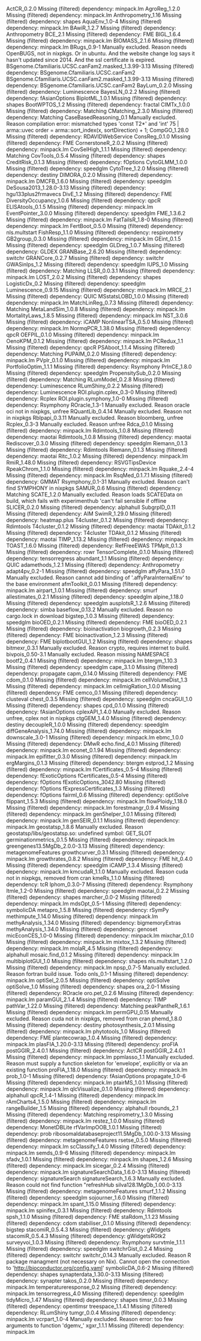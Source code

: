 ActCR_0.2.0	Missing (filtered) dependency: minpack.lm
AgroReg_1.2.0	Missing (filtered) dependency: minpack.lm
Anthropometry_1.16	Missing (filtered) dependency: shapes
AquaEnv_1.0-4	Missing (filtered) dependency: minpack.lm
BAwiR_1.2.7	Missing (filtered) dependency: Anthropometry
BCE_2.1	Missing (filtered) dependency: FME
BIGL_1.6.4	Missing (filtered) dependency: minpack.lm
BIOMASS_2.1.6	Missing (filtered) dependency: minpack.lm
BRugs_0.9-1	Manually excluded. Reason needs OpenBUGS, not in nixpkgs. Or in ubuntu. And the website change log says it hasn't updated since 2014. And the ssl certificate is expired.
BSgenome.Cfamiliaris.UCSC.canFam2.masked_1.3.99-3.13	Missing (filtered) dependency: BSgenome.Cfamiliaris.UCSC.canFam2
BSgenome.Cfamiliaris.UCSC.canFam2.masked_1.3.99-3.13	Missing (filtered) dependency: BSgenome.Cfamiliaris.UCSC.canFam2
BayLum_0.2.0	Missing (filtered) dependency: Luminescence
BayesLN_0.2.2	Missing (filtered) dependency: fAsianOptions
BiplotML_1.0.1	Missing (filtered) dependency: shapes
BootWPTOS_1.2	Missing (filtered) dependency: fractal
CIMTx_1.0.0	Missing (filtered) dependency: Matching
CMatching_2.3.0	Missing (filtered) dependency: Matching
CaseBasedReasoning_0.1	Manually excluded. Reason compilation error: mismatched types 'const T2*' and 'int' 75 |   arma::uvec order = arma::sort_index(x, sortDirection) + 1;
CompGO_1.28.0	Missing (filtered) dependency: RDAVIDWebService
ConsReg_0.1.0	Missing (filtered) dependency: FME
CornerstoneR_2.0.2	Missing (filtered) dependency: minpack.lm
CovSelHigh_1.1.1	Missing (filtered) dependency: Matching
CovTools_0.5.4	Missing (filtered) dependency: shapes
CreditRisk_0.1.3	Missing (filtered) dependency: fOptions
CytoGLMM_1.0.0	Missing (filtered) dependency: speedglm
CytoTree_1.2.0	Missing (filtered) dependency: destiny
DIMORA_0.2.0	Missing (filtered) dependency: minpack.lm
DMCFB_1.6.0	Missing (filtered) dependency: speedglm
DeSousa2013_1.28.0-3.13	Missing (filtered) dependency: hgu133plus2frmavecs
DivE_1.2	Missing (filtered) dependency: FME
DiversityOccupancy_1.0.6	Missing (filtered) dependency: qpcR
ELISAtools_0.1.5	Missing (filtered) dependency: minpack.lm
EventPointer_3.0.0	Missing (filtered) dependency: speedglm
FME_1.3.6.2	Missing (filtered) dependency: minpack.lm
FatTailsR_1.8-0	Missing (filtered) dependency: minpack.lm
FertBoot_0.5.0	Missing (filtered) dependency: nls.multstart
FishResp_1.1.0	Missing (filtered) dependency: respirometry
GB2group_0.3.0	Missing (filtered) dependency: minpack.lm
GEint_0.1.5	Missing (filtered) dependency: speedglm
GLDreg_1.0.7	Missing (filtered) dependency: GLDEX
GRANBase_2.6.20	Missing (filtered) dependency: switchr
GRANCore_0.2.7	Missing (filtered) dependency: switchr
GWASinlps_1.2	Missing (filtered) dependency: speedglm
IUPS_1.0	Missing (filtered) dependency: Matching
LLSR_0.0.3.1	Missing (filtered) dependency: minpack.lm
LOST_2.0.2	Missing (filtered) dependency: shapes
LogisticDx_0.2	Missing (filtered) dependency: speedglm
Luminescence_0.9.15	Missing (filtered) dependency: minpack.lm
MRCE_2.1	Missing (filtered) dependency: QUIC
MSstatsLOBD_1.0.0	Missing (filtered) dependency: minpack.lm
MatchLinReg_0.7.3	Missing (filtered) dependency: Matching
MetaLandSim_1.0.8	Missing (filtered) dependency: minpack.lm
MortalityLaws_1.8.5	Missing (filtered) dependency: minpack.lm
NST_3.0.6	Missing (filtered) dependency: iCAMP
NonlinearTSA_0.5.0	Missing (filtered) dependency: minpack.lm
NormqPCR_1.38.0	Missing (filtered) dependency: qpcR
OEFPIL_0.1.0	Missing (filtered) dependency: minpack.lm
OenoKPM_0.1.2	Missing (filtered) dependency: minpack.lm
PCRedux_1.1	Missing (filtered) dependency: qpcR
PSAboot_1.1.4	Missing (filtered) dependency: Matching
PUPAIM_0.2.0	Missing (filtered) dependency: minpack.lm
PVplr_0.1.0	Missing (filtered) dependency: minpack.lm
PortfolioOptim_1.1.1	Missing (filtered) dependency: Rsymphony
PrInCE_1.8.0	Missing (filtered) dependency: speedglm
PropensitySub_0.2.0	Missing (filtered) dependency: Matching
RLumModel_0.2.8	Missing (filtered) dependency: Luminescence
RLumShiny_0.2.2	Missing (filtered) dependency: Luminescence
ROI.plugin.cplex_0.3-0	Missing (filtered) dependency: Rcplex
ROI.plugin.symphony_1.0-0	Missing (filtered) dependency: Rsymphony
ROracle_1.3-1	Manually excluded. Reason oracle oci not in nixpkgs, unfree
RQuantLib_0.4.14	Manually excluded. Reason not in nixpkgs
Rblpapi_0.3.11	Manually excluded. Reason bloomberg, unfree
Rcplex_0.3-3	Manually excluded. Reason unfree
Rdca_0.1.0	Missing (filtered) dependency: minpack.lm
Rdimtools_1.0.8	Missing (filtered) dependency: maotai
Rdimtools_1.0.8	Missing (filtered) dependency: maotai
Rediscover_0.3.0	Missing (filtered) dependency: speedglm
Riemann_0.1.3	Missing (filtered) dependency: Rdimtools
Riemann_0.1.3	Missing (filtered) dependency: maotai
Ritc_1.0.2	Missing (filtered) dependency: minpack.lm
RmiR_1.48.0	Missing (filtered) dependency: RSVGTipsDevice
RpeakChrom_1.1.0	Missing (filtered) dependency: minpack.lm
Rquake_2.4-4	Missing (filtered) dependency: minpack.lm
RsqMed_0.1.7.1	Missing (filtered) dependency: GMMAT
Rsymphony_0.1-31	Manually excluded. Reason can't find SYMPHONY in nixpkgs
SAMUR_0.6	Missing (filtered) dependency: Matching
SCATE_1.2.0	Manually excluded. Reason loads SCATEData on build, which fails with experimenthub 'can't fail sensible if offline
SLICER_0.2.0	Missing (filtered) dependency: alphahull
SubgrpID_0.11	Missing (filtered) dependency: AIM
SwimR_1.29.0	Missing (filtered) dependency: heatmap.plus
T4cluster_0.1.2	Missing (filtered) dependency: Rdimtools
T4cluster_0.1.2	Missing (filtered) dependency: maotai
TDAkit_0.1.2	Missing (filtered) dependency: T4cluster
TDAkit_0.1.2	Missing (filtered) dependency: maotai
TIMP_1.13.2	Missing (filtered) dependency: minpack.lm
TOAST_1.6.0	Missing (filtered) dependency: RefFreeEWAS
TPMplt_0.1.3	Missing (filtered) dependency: rowr
TensorComplete_0.1.0	Missing (filtered) dependency: tensorregress
abundant_1.1	Missing (filtered) dependency: QUIC
adamethods_1.2.1	Missing (filtered) dependency: Anthropometry
adapt4pv_0.2-1	Missing (filtered) dependency: speedglm
affyPara_1.51.0	Manually excluded. Reason cannot add binding of '.affyParaInternalEnv' to the base environment
afmToolkit_0.0.1	Missing (filtered) dependency: minpack.lm
airpart_1.0.1	Missing (filtered) dependency: smurf
allestimates_0.2.1	Missing (filtered) dependency: speedglm
alpine_1.18.0	Missing (filtered) dependency: speedglm
ausplotsR_1.2.6	Missing (filtered) dependency: simba
baseflow_0.13.2	Manually excluded. Reason no cargo.lock in download
bigstep_1.0.3	Missing (filtered) dependency: speedglm
bioOED_0.2.1	Missing (filtered) dependency: FME
bioOED_0.2.1	Missing (filtered) dependency: bioinactivation
biogrowth_0.2.3	Missing (filtered) dependency: FME
bioinactivation_1.2.3	Missing (filtered) dependency: FME
biplotbootGUI_1.2	Missing (filtered) dependency: shapes
bitmexr_0.3.1	Manually excluded. Reason crypto, requires internet to build. 
bivpois_0.50-3.1	Manually excluded. Reason missing NAMESPACE
bootf2_0.4.1	Missing (filtered) dependency: minpack.lm
btergm_1.10.3	Missing (filtered) dependency: speedglm
cape_3.1.0	Missing (filtered) dependency: propagate
capm_0.14.0	Missing (filtered) dependency: FME
cdom_0.1.0	Missing (filtered) dependency: minpack.lm
cellVolumeDist_1.3	Missing (filtered) dependency: minpack.lm
cellmigRation_1.0.0	Missing (filtered) dependency: FME
cemco_0.1	Missing (filtered) dependency: clusteval
chest_0.3.5	Missing (filtered) dependency: speedglm
cncaGUI_1.0	Missing (filtered) dependency: shapes
cpd_0.1.0	Missing (filtered) dependency: fAsianOptions
cplexAPI_1.4.0	Manually excluded. Reason unfree, cplex not in nixpkgs
ctgGEM_1.4.0	Missing (filtered) dependency: destiny
decoupleR_1.0.0	Missing (filtered) dependency: speedglm
diffGeneAnalysis_1.74.0	Missing (filtered) dependency: minpack.lm
downscale_3.0-1	Missing (filtered) dependency: minpack.lm
ebmc_1.0.0	Missing (filtered) dependency: DMwR
echo.find_4.0.1	Missing (filtered) dependency: minpack.lm
econet_0.1.94	Missing (filtered) dependency: minpack.lm
epifitter_0.3.0	Missing (filtered) dependency: minpack.lm
ergMargins_0.1.3	Missing (filtered) dependency: btergm
estprod_1.2	Missing (filtered) dependency: minpack.lm
fCertificates_0.5-4	Missing (filtered) dependency: fExoticOptions
fCertificates_0.5-4	Missing (filtered) dependency: fOptions
fExoticOptions_3042.80	Missing (filtered) dependency: fOptions
fExpressCertificates_1.3	Missing (filtered) dependency: fOptions
fairml_0.6	Missing (filtered) dependency: optiSolve
flippant_1.5.3	Missing (filtered) dependency: minpack.lm
flowPloidy_1.18.0	Missing (filtered) dependency: minpack.lm
forestmangr_0.9.4	Missing (filtered) dependency: minpack.lm
gen5helper_1.0.1	Missing (filtered) dependency: minpack.lm
genSEIR_0.1.1	Missing (filtered) dependency: minpack.lm
geostatsp_1.8.6	Manually excluded. Reason geostatsp/libs/geostatsp.so: undefined symbol: GET_SLOT
germinationmetrics_0.1.5	Missing (filtered) dependency: minpack.lm
greengenes13.5MgDb_2.0.0-3.13	Missing (filtered) dependency: metagenomeFeatures
growthcurver_0.3.1	Missing (filtered) dependency: minpack.lm
growthrates_0.8.2	Missing (filtered) dependency: FME
hit_0.4.0	Missing (filtered) dependency: speedglm
iCAMP_1.3.4	Missing (filtered) dependency: minpack.lm
kmcudaR_1.1.0	Manually excluded. Reason cuda not in nixpkgs, removed from cran
kmeRs_1.1.0	Missing (filtered) dependency: tcR
lphom_0.3.0-7	Missing (filtered) dependency: Rsymphony
ltmle_1.2-0	Missing (filtered) dependency: speedglm
maotai_0.2.2	Missing (filtered) dependency: shapes
marcher_0.0-2	Missing (filtered) dependency: minpack.lm
mdsOpt_0.5-1	Missing (filtered) dependency: symbolicDA
metapro_1.5.8	Missing (filtered) dependency: rSymPy
methimpute_1.14.0	Missing (filtered) dependency: minpack.lm
methyAnalysis_1.34.0	Missing (filtered) dependency: bigmemoryExtras
methyAnalysis_1.34.0	Missing (filtered) dependency: genoset
micEconCES_1.0-0	Missing (filtered) dependency: minpack.lm
mixchar_0.1.0	Missing (filtered) dependency: minpack.lm
mixtox_1.3.2	Missing (filtered) dependency: minpack.lm
molaR_4.5	Missing (filtered) dependency: alphahull
mosaic.find_0.1.2	Missing (filtered) dependency: minpack.lm
multibiplotGUI_1.0	Missing (filtered) dependency: shapes
nls.multstart_1.2.0	Missing (filtered) dependency: minpack.lm
npsp_0.7-5	Manually excluded. Reason fortran build issue. Todo
onls_0.1-1	Missing (filtered) dependency: minpack.lm
optiSel_2.0.5	Missing (filtered) dependency: optiSolve
optiSolve_1.0	Missing (filtered) dependency: shapes
ora_2.0-1	Missing (filtered) dependency: ROracle
oro.pet_0.2.6	Missing (filtered) dependency: minpack.lm
paramGUI_2.1.4	Missing (filtered) dependency: TIMP
pathVar_1.22.0	Missing (filtered) dependency: Matching
peakPantheR_1.6.1	Missing (filtered) dependency: minpack.lm
permGPU_0.15	Manually excluded. Reason cuda not in nixpkgs, removed from cran
phemd_1.8.0	Missing (filtered) dependency: destiny
photosynthesis_2.0.1	Missing (filtered) dependency: minpack.lm
phytotools_1.0	Missing (filtered) dependency: FME
plantecowrap_1.0.4	Missing (filtered) dependency: minpack.lm
plasFIA_1.20.0-3.13	Missing (filtered) dependency: proFIA
postGGIR_2.4.0.1	Missing (filtered) dependency: ActCR
postGGIR_2.4.0.1	Missing (filtered) dependency: minpack.lm
ppmlasso_1.1	Manually excluded. Reason must supply a function skeleton for 'envelope', explicitly or via an existing function
proFIA_1.18.0	Missing (filtered) dependency: minpack.lm
prob_1.0-1	Missing (filtered) dependency: fAsianOptions
propagate_1.0-6	Missing (filtered) dependency: minpack.lm
ptairMS_1.0.1	Missing (filtered) dependency: minpack.lm
qlcVisualize_0.1.0	Missing (filtered) dependency: alphahull
qpcR_1.4-1	Missing (filtered) dependency: minpack.lm
rAmCharts4_1.5.0	Missing (filtered) dependency: minpack.lm
rangeBuilder_1.5	Missing (filtered) dependency: alphahull
rbounds_2.1	Missing (filtered) dependency: Matching
respirometry_1.3.0	Missing (filtered) dependency: minpack.lm
restez_1.0.0	Missing (filtered) dependency: MonetDBLite
rfVarImpOOB_1.0.1	Missing (filtered) dependency: prob
ribosomaldatabaseproject11.5MgDb_1.00.0-3.13	Missing (filtered) dependency: metagenomeFeatures
rsetse_0.5.0	Missing (filtered) dependency: minpack.lm
scClassify_1.4.0	Missing (filtered) dependency: minpack.lm
semds_0.9-6	Missing (filtered) dependency: minpack.lm
sfadv_1.0.1	Missing (filtered) dependency: minpack.lm
shapes_1.2.6	Missing (filtered) dependency: minpack.lm
sicegar_0.2.4	Missing (filtered) dependency: minpack.lm
signatureSearchData_1.6.0-3.13	Missing (filtered) dependency: signatureSearch
signatureSearch_1.6.3	Manually excluded. Reason could not find function "refreshHub
silva128.1MgDb_1.00.0-3.13	Missing (filtered) dependency: metagenomeFeatures
smurf_1.1.2	Missing (filtered) dependency: speedglm
sojourner_1.6.0	Missing (filtered) dependency: minpack.lm
spant_1.15.0	Missing (filtered) dependency: minpack.lm
spinifex_0.3.1	Missing (filtered) dependency: Rdimtools
spsh_1.1.0	Missing (filtered) dependency: FME
staRdom_1.1.23	Missing (filtered) dependency: cdom
stabiliser_0.1.0	Missing (filtered) dependency: bigstep
stacomiR_0.5.4.3	Missing (filtered) dependency: gWidgets
stacomiR_0.5.4.3	Missing (filtered) dependency: gWidgetsRGtk2
surveyvoi_1.0.3	Missing (filtered) dependency: Rsymphony
survtmle_1.1.1	Missing (filtered) dependency: speedglm
switchrGist_0.2.4	Missing (filtered) dependency: switchr
switchr_0.14.3	Manually excluded. Reason R package managment (not necessary on Nix). Cannot open the connection to 'http://bioconductor.org/config.yaml'
symbolicDA_0.6-2	Missing (filtered) dependency: shapes
synapterdata_1.30.0-3.13	Missing (filtered) dependency: synapter
takos_0.2.0	Missing (filtered) dependency: minpack.lm
temperatureresponse_0.2	Missing (filtered) dependency: minpack.lm
tensorregress_4.0	Missing (filtered) dependency: speedglm
tidyMicro_1.47	Missing (filtered) dependency: shapes
timsr_0.0.3	Missing (filtered) dependency: opentimsr
treespace_1.1.4.1	Missing (filtered) dependency: RLumShiny
tumgr_0.0.4	Missing (filtered) dependency: minpack.lm
vcrpart_1.0-4	Manually excluded. Reason error: too few arguments to function 'dgemv_'
xgxr_1.1.1	Missing (filtered) dependency: minpack.lm